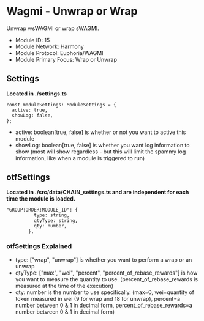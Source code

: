 # Wagmi - Unwrap or Wrap
Unwrap wsWAGMI or wrap sWAGMI.

* Module ID: 15
* Module Network: Harmony
* Module Protocol: Euphoria/WAGMI
* Module Primary Focus: Wrap or Unwrap

## Settings
**Located in ./settings.ts**
```
const moduleSettings: ModuleSettings = {
  active: true,
  showLog: false,
};
```

* active: boolean[true, false] is whether or not you want to active this module
* showLog: boolean[true, false] is whether you want log information to show (most will show regardless - but this will limit the spammy log information, like when a module is triggered to run)

## otfSettings
**Located in ./src/data/CHAIN_settings.ts and are independent for each time the module is loaded.**
```
"GROUP:ORDER:MODULE_ID": {
          type: string,
          qtyType: string,
          qty: number,
        },
```

### otfSettings Explained
* type: ["wrap", "unwrap"] is whether you want to perform a wrap or an unwrap
* qtyType: ["max", "wei", "percent", "percent_of_rebase_rewards"] is how you want to measure the quantity to use. (percent_of_rebase_rewards is measured at the time of the execution)
* qty: number is the number to use specifically.  (max=0, wei=quantity of token measured in wei (9 for wrap and 18 for unwrap), percent=a number between 0 & 1 in decimal form, percent_of_rebase_rewards=a number between 0 & 1 in decimal form)
